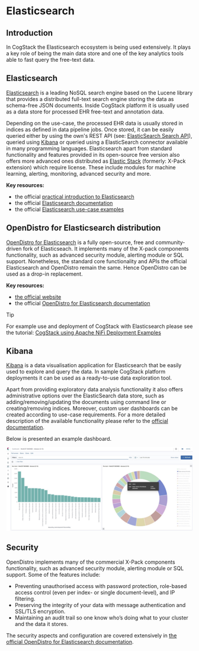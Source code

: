 


# Elasticsearch

## Introduction

In CogStack the Elasticsearch ecosystem is being used extensively. It plays a key role of being the main data store and one of the key analytics tools able to fast query the free-text data.

## Elasticsearch

[Elasticsearch](https://www.elastic.co/guide/) is a leading NoSQL search engine based on the Lucene library that provides a distributed full-text search engine storing the data as schema-free JSON documents. Inside CogStack platform it is usually used as a data store for processed EHR free-text and annotation data.

Depending on the use-case, the processed EHR data is usually stored in indices as defined in data pipeline jobs. Once stored, it can be easily queried either by using the own's REST API (see: [ElasticSearch Search API](https://www.elastic.co/guide/en/elasticsearch/reference/current/search-search.html)), queried using [Kibana](https://cogstack.atlassian.net/wiki/pages/resumedraft.action?draftId=17006639#CogStackplatform-platform-kibana) or queried using a ElasticSearch connector available in many programming languages. Elasticsearch apart from standard functionality and features provided in its open-source free version also offers more advanced ones distributed as [Elastic Stack](https://www.elastic.co/products/stack) (formerly: X-Pack extension) which require license. These include modules for machine learning, alerting, monitoring, advanced security and more.

**Key resources:**

- the official [practical introduction to Elasticsearch](https://www.elastic.co/blog/a-practical-introduction-to-elasticsearch)
- the official [Elasticsearch documentation](https://www.elastic.co/guide/)
- the official [Elasticsearch use-case examples](https://github.com/elastic/examples)

## OpenDistro for Elasticsearch distribution

[OpenDistro for Elasticsearch](https://opendistro.github.io/for-elasticsearch/) is a fully open-source, free and community-driven fork of Elasticseach. It implements many of the X-pack components functionality, such as advanced security module, alerting module or SQL support. Nonetheless, the standard core functionality and APIs the official Elasticsearch and OpenDistro remain the same. Hence OpenDistro can be used as a drop-in replacement.

**Key resources:**

- [the official website](https://opendistro.github.io/for-elasticsearch/)
- the official [OpenDistro for Elasticsearch documentation](https://opendistro.github.io/for-elasticsearch-docs/)

> [!TIP]
> For example use and deployment of CogStack with Elasticsearch please see the tutorial: [CogStack using Apache NiFi Deployment Examples](https://github.com/CogStack/CogStack-NiFi/tree/devel/deploy)

## Kibana

[Kibana](https://www.elastic.co/products/kibana) is a data visualisation application for Elasticsearch that be easily used to explore and query the data. In sample CogStack platform deployments it can be used as a ready-to-use data exploration tool.

Apart from providing exploratory data analysis functionality it also offers administrative options over the ElasticSearch data store, such as adding/removing/updating the documents using command line or creating/removing indices. Moreover, custom user dashboards can be created according to use-case requirements. For a more detailed description of the available functionality please refer to the [official documentation](https://www.elastic.co/guide/en/kibana/current/introduction.html).

Below is presented an example dashboard.

![](./attachments/f7a03376-ae0e-4980-929a-e3897da5d186.jpg)

## Security

OpenDistro implements many of the commercial X-Pack components functionality, such as advanced security module, alerting module or SQL support. Some of the features include:

- Preventing unauthorised access with password protection, role-based access control (even per index- or single document-level), and IP filtering.
- Preserving the integrity of your data with message authentication and SSL/TLS encryption.
- Maintaining an audit trail so one know who’s doing what to your cluster and the data it stores.

The security aspects and configuration are covered extensively in [the official OpenDistro for Elasticsearch documentation](https://opendistro.github.io/for-elasticsearch-docs/).
